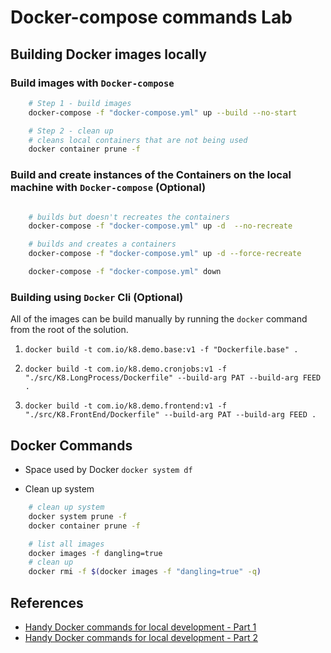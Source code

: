 # Docker-compose commands Lab

## Building Docker images locally

### Build images with `Docker-compose`

```bash
    # Step 1 - build images
    docker-compose -f "docker-compose.yml" up --build --no-start

    # Step 2 - clean up
    # cleans local containers that are not being used
    docker container prune -f
```

### Build and create instances of the Containers on the local machine with `Docker-compose` (Optional)

```bash

    # builds but doesn't recreates the containers
    docker-compose -f "docker-compose.yml" up -d  --no-recreate

    # builds and creates a containers
    docker-compose -f "docker-compose.yml" up -d --force-recreate

    docker-compose -f "docker-compose.yml" down
```

### Building using `Docker` Cli (Optional)

All of the images can be build manually by running the `docker` command from the root of the solution.

1. `docker build -t com.io/k8.demo.base:v1 -f "Dockerfile.base" . `

2. `docker build -t com.io/k8.demo.cronjobs:v1 -f "./src/K8.LongProcess/Dockerfile" --build-arg PAT --build-arg FEED .`

3. `docker build -t com.io/k8.demo.frontend:v1 -f "./src/K8.FrontEnd/Dockerfile" --build-arg PAT --build-arg FEED .`


## Docker Commands

- Space used by Docker `docker system df`

- Clean up system

```bash
    # clean up system
    docker system prune -f
    docker container prune -f

    # list all images
    docker images -f dangling=true
    # clean up
    docker rmi -f $(docker images -f "dangling=true" -q)
```


## References

- [Handy Docker commands for local development - Part 1](https://andrewlock.net/handy-docker-commands-for-local-development-part-1/)
- [Handy Docker commands for local development - Part 2](https://andrewlock.net/handy-docker-commands-for-local-development-part-2/)